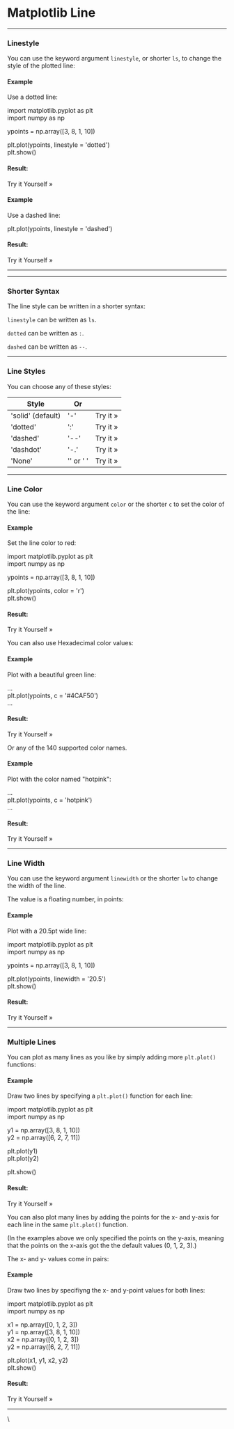 # Matplotlib Line

***

### Linestyle

You can use the keyword argument `linestyle`, or shorter `ls`, to change the style of the plotted line:

#### Example

Use a dotted line:

import matplotlib.pyplot as plt\
import numpy as np

ypoints = np.array(\[3, 8, 1, 10])

plt.plot(ypoints, linestyle = 'dotted')\
plt.show()

#### Result:

Try it Yourself »

#### Example

Use a dashed line:

plt.plot(ypoints, linestyle = 'dashed')

#### Result:

Try it Yourself »

***

***

### Shorter Syntax

The line style can be written in a shorter syntax:

`linestyle` can be written as `ls`.

`dotted` can be written as `:`.

`dashed` can be written as `--`.

***

### Line Styles

You can choose any of these styles:

| Style             | Or        |          |
| ----------------- | --------- | -------- |
| 'solid' (default) | '-'       | Try it » |
| 'dotted'          | ':'       | Try it » |
| 'dashed'          | '--'      | Try it » |
| 'dashdot'         | '-.'      | Try it » |
| 'None'            | '' or ' ' | Try it » |

***

### Line Color

You can use the keyword argument `color` or the shorter `c` to set the color of the line:

#### Example

Set the line color to red:

import matplotlib.pyplot as plt\
import numpy as np

ypoints = np.array(\[3, 8, 1, 10])

plt.plot(ypoints, color = 'r')\
plt.show()

#### Result:

Try it Yourself »

You can also use Hexadecimal color values:

#### Example

Plot with a beautiful green line:

...\
plt.plot(ypoints, c = '#4CAF50')\
...

#### Result:

Try it Yourself »

Or any of the 140 supported color names.

#### Example

Plot with the color named "hotpink":

...\
plt.plot(ypoints, c = 'hotpink')\
...

#### Result:

Try it Yourself »

***

### Line Width

You can use the keyword argument `linewidth` or the shorter `lw` to change the width of the line.

The value is a floating number, in points:

#### Example

Plot with a 20.5pt wide line:

import matplotlib.pyplot as plt\
import numpy as np

ypoints = np.array(\[3, 8, 1, 10])

plt.plot(ypoints, linewidth = '20.5')\
plt.show()

#### Result:

Try it Yourself »

***

### Multiple Lines

You can plot as many lines as you like by simply adding more `plt.plot()` functions:

#### Example

Draw two lines by specifying a `plt.plot()` function for each line:

import matplotlib.pyplot as plt\
import numpy as np

y1 = np.array(\[3, 8, 1, 10])\
y2 = np.array(\[6, 2, 7, 11])

plt.plot(y1)\
plt.plot(y2)

plt.show()

#### Result:

Try it Yourself »

You can also plot many lines by adding the points for the x- and y-axis for each line in the same `plt.plot()` function.

(In the examples above we only specified the points on the y-axis, meaning that the points on the x-axis got the the default values (0, 1, 2, 3).)

The x- and y- values come in pairs:

#### Example

Draw two lines by specifiyng the x- and y-point values for both lines:

import matplotlib.pyplot as plt\
import numpy as np

x1 = np.array(\[0, 1, 2, 3])\
y1 = np.array(\[3, 8, 1, 10])\
x2 = np.array(\[0, 1, 2, 3])\
y2 = np.array(\[6, 2, 7, 11])

plt.plot(x1, y1, x2, y2)\
plt.show()

#### Result:

Try it Yourself »

***

\
